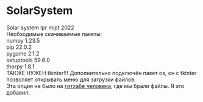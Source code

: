 # SolarSystem
Solar system lpr mipt 2022  
Необходимые скачиваемые пакеты:  
numpy      1.23.5  
pip        22.0.2  
pygame     2.1.2  
setuptools 59.6.0  
thorpy     1.8.1  
ТАКЖЕ НУЖЕН tkinter!!!
Дополнительно подключён пакет os, он с tkinter позволяет открывать меню для загрузки файлов.  
Эта опция не было на [гитхабе человека](https://github.com/dannrastor/solar2021), где мы брали файлы. Я это добавил.
